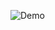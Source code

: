 ![Demo](https://user-images.githubusercontent.com/77429211/148908409-db8de78d-d186-4bab-ab1a-a5d416854c29.png)

